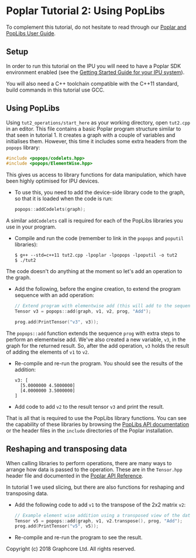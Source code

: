 <!-- Copyright (c) 2020 Graphcore Ltd. All rights reserved. -->
# Poplar Tutorial 2: Using PopLibs

To complement this tutorial, do not hesitate to read through our [Poplar
and PopLibs User
Guide](https://docs.graphcore.ai/projects/poplar-user-guide/en/latest/).

## Setup

In order to run this tutorial on the IPU you will need to have a Poplar
SDK environment enabled (see the [Getting Started Guide for your IPU
system](https://docs.graphcore.ai/en/latest/getting-started.html)).

You will also need a C++ toolchain compatible with the C++11 standard,
build commands in this tutorial use GCC.

## Using PopLibs

Using `tut2_operations/start_here` as your working directory, open
`tut2.cpp` in an editor. This file contains a basic Poplar program
structure similar to that seen in tutorial 1. It creates a graph with a
couple of variables and initialises them. However, this time it includes
some extra headers from the `popops` library:

```c++
#include <popops/codelets.hpp>
#include <popops/ElementWise.hpp>
```

This gives us access to library functions for data manipulation, which
have been highly optimised for IPU devices.

- To use this, you need to add the device-side library code to the graph, so
    that it is loaded when the code is run:

    ```c++
    popops::addCodelets(graph);
    ```

A similar `addCodelets` call is required for each of the PopLibs
libraries you use in your program.

- Compile and run the code (remember to link in the `popops` and `poputil`
    libraries):

    ```console
    $ g++ --std=c++11 tut2.cpp -lpoplar -lpopops -lpoputil -o tut2
    $ ./tut2
    ```

The code doesn't do anything at the moment so let's add an operation
to the graph.

- Add the following, before the engine creation, to extend the program sequence
    with an add operation:

    ```c++
    // Extend program with elementwise add (this will add to the sequence)
    Tensor v3 = popops::add(graph, v1, v2, prog, "Add");

    prog.add(PrintTensor("v3", v3));
    ```

The `popops::add` function extends the sequence `prog` with extra steps
to perform an elementwise add. We've also created a new variable, `v3`,
in the graph for the returned result. So, after the add operation, `v3`
holds the result of adding the elements of `v1` to `v2`.

- Re-compile and re-run the program. You should see the results of the addition:

    ```console
    v3: [
      [5.0000000 4.5000000]
      [4.0000000 3.5000000]
    ]
    ```

- Add code to add `v2` to the result tensor `v3` and print the result.

That is all that is required to use the PopLibs library functions. You
can see the capability of these libraries by browsing the [PopLibs API
documentation](https://docs.graphcore.ai/projects/poplar-api/en/latest/poplibs_api.html)
or the header files in the `include` directories of the Poplar
installation.

## Reshaping and transposing data

When calling libraries to perform operations, there are many ways to
arrange how data is passed to the operation. These are in the
`Tensor.hpp` header file and documented in the [Poplar API
Reference](https://docs.graphcore.ai/projects/poplar-api/en/latest/poplar/graph/Tensor.html).

In tutorial 1 we used slicing, but there are also functions for
reshaping and transposing data.

- Add the following code to add `v1` to the transpose of the 2x2 matrix `v2`:

    ```c++
    // Example element wise addition using a transposed view of the data
    Tensor v5 = popops::add(graph, v1, v2.transpose(), prog, "Add");
    prog.add(PrintTensor("v5", v5));
    ```

- Re-compile and re-run the program to see the result.

Copyright (c) 2018 Graphcore Ltd. All rights reserved.
